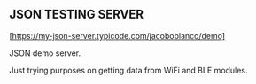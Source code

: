## JSON TESTING SERVER

[https://my-json-server.typicode.com/jacoboblanco/demo]

JSON demo server.

Just trying purposes on getting data from WiFi and BLE modules.
